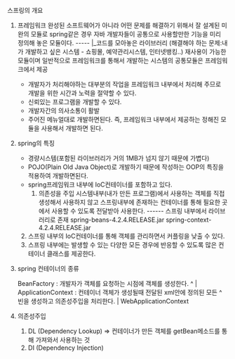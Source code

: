 스프링의 개요

1. 프레임워크
     완성된 소프트웨어가 아니라 어떤 문제를 해결하기 위해서 잘 설계된 미완의 모듈로 spring같은
     경우 자바 개발자들이 공통으로 사용할만한 기능을 미리 정의해 놓은 모듈이다.
                                                -----
                                                  |_코드를 모아놓은 
                                                                                                 라이브러리
   (해결해야 하는 문제:내가 개발하고 싶은 시스템 - 쇼핑몰, 예약관리시스템, 인터넷뱅킹..)
      재사용이 가능한 모듈이며 일반적으로 프레임워크를 통해서 개발하는 시스템의 공통모듈은
      프레임워크에서 제공
   
   - 개발자가 처리해야하는 대부분의 작업을 프레임워크 내부에서 처리해 주므로 개발을 위한
         시간과 노력을 절약할 수 있다.
   - 신뢰있는 프로그램을 개발할 수 있다.
   - 개발자간의 의사소통이 활발
   - 주어진 메뉴얼대로 개발하면된다. 즉, 프레임워크 내부에서 제공하는 정해진 모듈을
         사용해서 개발하면 된다.
   
2. spring의 특징
   - 경량시스템(포함된 라이브러리가 거의 1MB가 넘지 않기 때문에 가볍다)
   - POJO(Plain Old Java Object)로 개발하기 때문에 작성하는 OOP의 특징을 적용하여
         개발하면된다.
   - spring프레임워크 내부에 IoC컨테이너를 포함하고 있다.
     1) 의존성을 주입
               시스템내부(내가 만든 프로그램)에서 사용하는 객체를 직접 생성해서 사용하지 않고
               스프링내부에 존재하는 컨테이너를 통해 필요한 곳에서 사용할 수 있도록 전달받아 
               사용한다.         ------
                                             스프링 내부에서 라이브러리로 존재
                        spring-beans-4.2.4.RELEASE.jar
                        spring-context-4.2.4.RELEASE.jar
                        
   
    2) 스프링 내부의 IoC컨테이너를 통해 객체를 관리하면서 커플링을 낮출 수 있다.
    3) 스프링 내부에는 발생할 수 있는 다양한 모든 경우에 반응할 수 있도록 
             많은 컨테이너 클래스를 제공한다.
                                  
   
3. spring 컨테이너의 종류
   
   BeanFactory  : 개발자가 객체를 요청하는 시점에 객체를 생성한다. 
       ^
       |
ApplicationContext : 컨테이너 객체가 생성될때 전달된 xml안에 정의된 모든
       ^              빈을 생성하고 의존성주입을 처리한다. 
       |
WebApplicationContext                              
   
   
   
4. 의존성주입
   1) DL (Dependency Lookup)
      => 컨테이너가 만든 객체를 getBean메소드를 통해 가져와서 사용하는 것
   2) DI (Dependency Injection)  
   